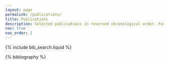 ```yaml
---
layout: page
permalink: /publications/
title: Publications
description: Selected publications in reversed chronological order. For the complete list, please refer to my <b><a href="https://scholar.google.com/citations?user=0OkYBPQAAAAJ&hl=en/">Google Scholar</a></b> profile.
nav: true
nav_order: 2
---
```


<!-- _pages/publications.md -->

<!-- Bibsearch Feature -->

{% include bib_search.liquid %}

<div class="publications">

{% bibliography %}

</div>
